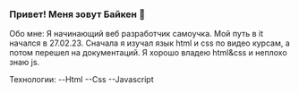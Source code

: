 ### Привет! Меня зовут Байкен 👋

Обо мне:
Я начинающий веб разработчик самоучка. Мой путь в it начался в 27.02.23. Сначала я изучал язык html и css по видео курсам, а потом перешел на документаций. Я хорошо владею html&css и неплохо знаю js.

Технологии:
--Html
--Css
--Javascript

<!--
**BaikenShyntas/BaikenShyntas** is a ✨ _special_ ✨ repository because its `README.md` (this file) appears on your GitHub profile.

Here are some ideas to get you started:

- 🔭 I’m currently working on ...
- 🌱 I’m currently learning ...
- 👯 I’m looking to collaborate on ...
- 🤔 I’m looking for help with ...
- 💬 Ask me about ...
- 📫 How to reach me: ...
- 😄 Pronouns: ...
- ⚡ Fun fact: ...
-->

